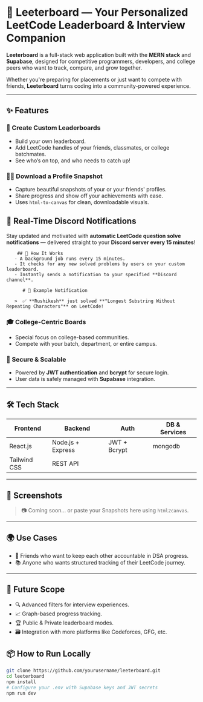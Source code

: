 # 🚀 Leeterboard — Your Personalized LeetCode Leaderboard & Interview Companion

**Leeterboard** is a full-stack web application built with the **MERN stack** and **Supabase**, designed for competitive programmers, developers, and college peers who want to track, compare, and grow together.

Whether you're preparing for placements or just want to compete with friends, **Leeterboard** turns coding into a community-powered experience.

---

## ✨ Features

### 🎯 Create Custom Leaderboards
- Build your own leaderboard.
- Add LeetCode handles of your friends, classmates, or college batchmates.
- See who’s on top, and who needs to catch up!

### 🧑‍💻 Download a Profile Snapshot
- Capture beautiful snapshots of your or your friends' profiles.
- Share progress and show off your achievements with ease.
- Uses `html-to-canvas` for clean, downloadable visuals.

## 📢 Real-Time Discord Notifications
Stay updated and motivated with **automatic LeetCode question solve notifications** — delivered straight to your **Discord server every 15 minutes**! 
      
        ## 🔔 How It Works
       - A background job runs every 15 minutes.
       - It checks for any new solved problems by users on your custom leaderboard.
       - Instantly sends a notification to your specified **Discord channel**.

          # 🧪 Example Notification

       >  ✅ **Rushikesh** just solved **"Longest Substring Without Repeating Characters"** on LeetCode!  


### 🎓 College-Centric Boards
- Special focus on college-based communities.
- Compete with your batch, department, or entire campus.

### 🔐 Secure & Scalable
- Powered by **JWT authentication** and **bcrypt** for secure login.
- User data is safely managed with **Supabase** integration.

---

## 🛠️ Tech Stack

| Frontend     | Backend           | Auth         | DB & Services |
|--------------|-------------------|--------------|---------------|
| React.js     | Node.js + Express | JWT + Bcrypt | mongodb       |
| Tailwind CSS | REST API          |              |               |

---

## 📸 Screenshots

> 📷 Coming soon… or paste your Snapshots here using `html2canvas`.

---

## 🌍 Use Cases
- 🤝 Friends who want to keep each other accountable in DSA progress.
- 📚 Anyone who wants structured tracking of their LeetCode journey.

---

## 🚧 Future Scope

- 🔍 Advanced filters for interview experiences.
- 📈 Graph-based progress tracking.
- 🏆 Public & Private leaderboard modes.
- 🗃️ Integration with more platforms like Codeforces, GFG, etc.


## 📦 How to Run Locally

```bash
git clone https://github.com/yourusername/leeterboard.git
cd leeterboard
npm install
# Configure your .env with Supabase keys and JWT secrets
npm run dev
